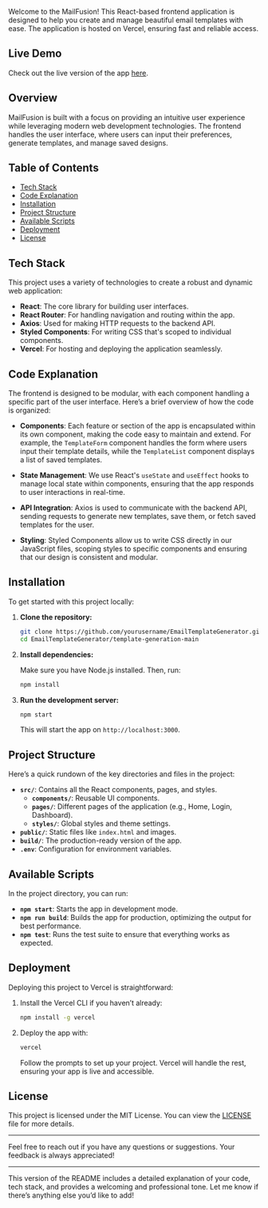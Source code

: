 Welcome to the MailFusion! This React-based frontend application is designed to help you create and manage beautiful email templates with ease. The application is hosted on Vercel, ensuring fast and reliable access.

## Live Demo

Check out the live version of the app [here](#).

## Overview

MailFusion is built with a focus on providing an intuitive user experience while leveraging modern web development technologies. The frontend handles the user interface, where users can input their preferences, generate templates, and manage saved designs.

## Table of Contents

- [Tech Stack](#tech-stack)
- [Code Explanation](#code-explanation)
- [Installation](#installation)
- [Project Structure](#project-structure)
- [Available Scripts](#available-scripts)
- [Deployment](#deployment)
- [License](#license)

## Tech Stack

This project uses a variety of technologies to create a robust and dynamic web application:

- **React**: The core library for building user interfaces.
- **React Router**: For handling navigation and routing within the app.
- **Axios**: Used for making HTTP requests to the backend API.
- **Styled Components**: For writing CSS that's scoped to individual components.
- **Vercel**: For hosting and deploying the application seamlessly.

## Code Explanation

The frontend is designed to be modular, with each component handling a specific part of the user interface. Here’s a brief overview of how the code is organized:

- **Components**: Each feature or section of the app is encapsulated within its own component, making the code easy to maintain and extend. For example, the `TemplateForm` component handles the form where users input their template details, while the `TemplateList` component displays a list of saved templates.

- **State Management**: We use React's `useState` and `useEffect` hooks to manage local state within components, ensuring that the app responds to user interactions in real-time.

- **API Integration**: Axios is used to communicate with the backend API, sending requests to generate new templates, save them, or fetch saved templates for the user.

- **Styling**: Styled Components allow us to write CSS directly in our JavaScript files, scoping styles to specific components and ensuring that our design is consistent and modular.

## Installation

To get started with this project locally:

1. **Clone the repository:**

   ```bash
   git clone https://github.com/yourusername/EmailTemplateGenerator.git
   cd EmailTemplateGenerator/template-generation-main
   ```

2. **Install dependencies:**

   Make sure you have Node.js installed. Then, run:

   ```bash
   npm install
   ```

3. **Run the development server:**

   ```bash
   npm start
   ```

   This will start the app on `http://localhost:3000`.

## Project Structure

Here’s a quick rundown of the key directories and files in the project:

- **`src/`**: Contains all the React components, pages, and styles.
  - **`components/`**: Reusable UI components.
  - **`pages/`**: Different pages of the application (e.g., Home, Login, Dashboard).
  - **`styles/`**: Global styles and theme settings.
- **`public/`**: Static files like `index.html` and images.
- **`build/`**: The production-ready version of the app.
- **`.env`**: Configuration for environment variables.

## Available Scripts

In the project directory, you can run:

- **`npm start`**: Starts the app in development mode.
- **`npm run build`**: Builds the app for production, optimizing the output for best performance.
- **`npm test`**: Runs the test suite to ensure that everything works as expected.

## Deployment

Deploying this project to Vercel is straightforward:

1. Install the Vercel CLI if you haven’t already:

   ```bash
   npm install -g vercel
   ```

2. Deploy the app with:

   ```bash
   vercel
   ```

   Follow the prompts to set up your project. Vercel will handle the rest, ensuring your app is live and accessible.

## License

This project is licensed under the MIT License. You can view the [LICENSE](../LICENSE) file for more details.

---

Feel free to reach out if you have any questions or suggestions. Your feedback is always appreciated! 

---

This version of the README includes a detailed explanation of your code, tech stack, and provides a welcoming and professional tone. Let me know if there’s anything else you’d like to add!
